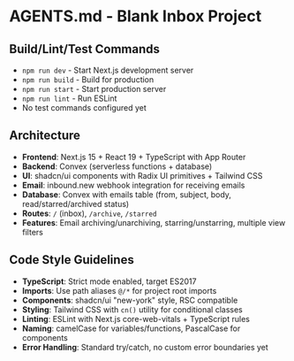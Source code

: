 # AGENTS.md - Blank Inbox Project

## Build/Lint/Test Commands
- `npm run dev` - Start Next.js development server
- `npm run build` - Build for production
- `npm run start` - Start production server
- `npm run lint` - Run ESLint
- No test commands configured yet

## Architecture
- **Frontend**: Next.js 15 + React 19 + TypeScript with App Router
- **Backend**: Convex (serverless functions + database)
- **UI**: shadcn/ui components with Radix UI primitives + Tailwind CSS
- **Email**: inbound.new webhook integration for receiving emails
- **Database**: Convex with emails table (from, subject, body, read/starred/archived status)
- **Routes**: `/` (inbox), `/archive`, `/starred`
- **Features**: Email archiving/unarchiving, starring/unstarring, multiple view filters

## Code Style Guidelines
- **TypeScript**: Strict mode enabled, target ES2017
- **Imports**: Use path aliases `@/*` for project root imports
- **Components**: shadcn/ui "new-york" style, RSC compatible
- **Styling**: Tailwind CSS with `cn()` utility for conditional classes
- **Linting**: ESLint with Next.js core-web-vitals + TypeScript rules
- **Naming**: camelCase for variables/functions, PascalCase for components
- **Error Handling**: Standard try/catch, no custom error boundaries yet

